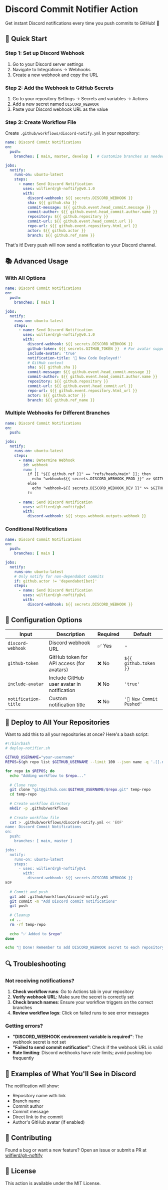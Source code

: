# Discord Commit Notifier Action

Get instant Discord notifications every time you push commits to GitHub! 🚀

## 🎯 Quick Start

### Step 1: Set up Discord Webhook
1. Go to your Discord server settings
2. Navigate to Integrations → Webhooks
3. Create a new webhook and copy the URL

### Step 2: Add the Webhook to GitHub Secrets
1. Go to your repository Settings → Secrets and variables → Actions
2. Add a new secret named `DISCORD_WEBHOOK`
3. Paste your Discord webhook URL as the value

### Step 3: Create Workflow File
Create `.github/workflows/discord-notify.yml` in your repository:

```yaml
name: Discord Commit Notifications
on:
  push:
    branches: [ main, master, develop ]  # Customize branches as needed

jobs:
  notify:
    runs-on: ubuntu-latest
    steps:
      - name: Send Discord Notification
        uses: wilfierd/gh-noftify@v0.1.0
        with:
          discord-webhook: ${{ secrets.DISCORD_WEBHOOK }}
          sha: ${{ github.sha }}
          commit-message: ${{ github.event.head_commit.message }}
          commit-author: ${{ github.event.head_commit.author.name }}
          repository: ${{ github.repository }}
          commit-url: ${{ github.event.head_commit.url }}
          repo-url: ${{ github.event.repository.html_url }}
          actor: ${{ github.actor }}
          branch: ${{ github.ref_name }}
```

That's it! Every push will now send a notification to your Discord channel.

## 📚 Advanced Usage

### With All Options

```yaml
name: Discord Commit Notifications
on:
  push:
    branches: [ main ]

jobs:
  notify:
    runs-on: ubuntu-latest
    steps:
      - name: Send Discord Notification
        uses: wilfierd/gh-noftify@v0.1.0
        with:
          discord-webhook: ${{ secrets.DISCORD_WEBHOOK }}
          github-token: ${{ secrets.GITHUB_TOKEN }}  # For avatar support
          include-avatar: 'true'
          notification-title: '🎉 New Code Deployed!'
          # GitHub context
          sha: ${{ github.sha }}
          commit-message: ${{ github.event.head_commit.message }}
          commit-author: ${{ github.event.head_commit.author.name }}
          repository: ${{ github.repository }}
          commit-url: ${{ github.event.head_commit.url }}
          repo-url: ${{ github.event.repository.html_url }}
          actor: ${{ github.actor }}
          branch: ${{ github.ref_name }}
```

### Multiple Webhooks for Different Branches

```yaml
name: Discord Commit Notifications
on:
  push:

jobs:
  notify:
    runs-on: ubuntu-latest
    steps:
      - name: Determine Webhook
        id: webhook
        run: |
          if [[ "${{ github.ref }}" == "refs/heads/main" ]]; then
            echo "webhook=${{ secrets.DISCORD_WEBHOOK_PROD }}" >> $GITHUB_OUTPUT
          else
            echo "webhook=${{ secrets.DISCORD_WEBHOOK_DEV }}" >> $GITHUB_OUTPUT
          fi
      
      - name: Send Discord Notification
        uses: wilfierd/gh-noftify@v1
        with:
          discord-webhook: ${{ steps.webhook.outputs.webhook }}
```

### Conditional Notifications

```yaml
name: Discord Commit Notifications
on:
  push:
    branches: [ main ]

jobs:
  notify:
    runs-on: ubuntu-latest
    # Only notify for non-dependabot commits
    if: github.actor != 'dependabot[bot]'
    steps:
      - name: Send Discord Notification
        uses: wilfierd/gh-noftify@v1
        with:
          discord-webhook: ${{ secrets.DISCORD_WEBHOOK }}
```

## 🔧 Configuration Options

| Input | Description | Required | Default |
|-------|-------------|----------|---------|
| `discord-webhook` | Discord webhook URL | ✅ Yes | - |
| `github-token` | GitHub token for API access (for avatars) | ❌ No | `${{ github.token }}` |
| `include-avatar` | Include GitHub user avatar in notification | ❌ No | `'true'` |
| `notification-title` | Custom notification title | ❌ No | `'🔔 New Commit Pushed'` |

## 🚀 Deploy to All Your Repositories

Want to add this to all your repositories at once? Here's a bash script:

```bash
#!/bin/bash
# deploy-notifier.sh

GITHUB_USERNAME="your-username"
REPOS=$(gh repo list $GITHUB_USERNAME --limit 100 --json name -q '.[].name')

for repo in $REPOS; do
  echo "Adding workflow to $repo..."
  
  # Clone repo
  git clone "git@github.com:$GITHUB_USERNAME/$repo.git" temp-repo
  cd temp-repo
  
  # Create workflow directory
  mkdir -p .github/workflows
  
  # Create workflow file
  cat > .github/workflows/discord-notify.yml << 'EOF'
name: Discord Commit Notifications
on:
  push:
    branches: [ main, master ]

jobs:
  notify:
    runs-on: ubuntu-latest
    steps:
      - uses: wilfierd/gh-noftify@v1
        with:
          discord-webhook: ${{ secrets.DISCORD_WEBHOOK }}
EOF
  
  # Commit and push
  git add .github/workflows/discord-notify.yml
  git commit -m "Add Discord commit notifications"
  git push
  
  # Cleanup
  cd ..
  rm -rf temp-repo
  
  echo "✅ Added to $repo"
done

echo "🎉 Done! Remember to add DISCORD_WEBHOOK secret to each repository."
```

## 🔍 Troubleshooting

### Not receiving notifications?

1. **Check workflow runs**: Go to Actions tab in your repository
2. **Verify webhook URL**: Make sure the secret is correctly set
3. **Check branch names**: Ensure your workflow triggers on the correct branches
4. **Review workflow logs**: Click on failed runs to see error messages

### Getting errors?

- **"DISCORD_WEBHOOK environment variable is required"**: The webhook secret is not set
- **"Failed to send commit notification"**: Check if the webhook URL is valid
- **Rate limiting**: Discord webhooks have rate limits; avoid pushing too frequently

## 📝 Examples of What You'll See in Discord

The notification will show:
- Repository name with link
- Branch name
- Commit author
- Commit message
- Direct link to the commit
- Author's GitHub avatar (if enabled)

## 🤝 Contributing

Found a bug or want a new feature? Open an issue or submit a PR at [wilfierd/gh-noftify](https://github.com/wilfierd/gh-noftify)

## 📄 License

This action is available under the MIT License.